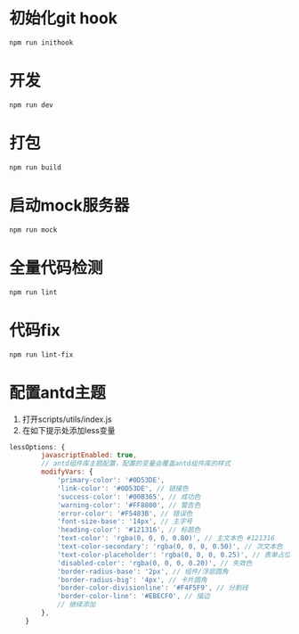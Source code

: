 # 初始化git hook
<code>npm run inithook</code>

# 开发
<code>npm run dev</code>

# 打包
<code>npm run build</code>

# 启动mock服务器
<code>npm run mock</code>

# 全量代码检测
<code>npm run lint</code>

# 代码fix
<code>npm run lint-fix</code>

# 配置antd主题
1. 打开scripts/utils/index.js
2. 在如下提示处添加less变量

```js
lessOptions: {
        javascriptEnabled: true,
        // antd组件库主题配置，配置的变量会覆盖antd组件库的样式
        modifyVars: {
            'primary-color': '#0D53DE',
            'link-color': '#0D53DE', // 链接色
            'success-color': '#00B365', // 成功色
            'warning-color': '#FF8800', // 警告色
            'error-color': '#F5483B', // 错误色
            'font-size-base': '14px', // 主字号
            'heading-color': '#121316', // 标题色
            'text-color': 'rgba(0, 0, 0, 0.80)', // 主文本色 #121316
            'text-color-secondary': 'rgba(0, 0, 0, 0.50)', // 次文本色
            'text-color-placeholder': 'rgba(0, 0, 0, 0.25)', // 表单占位
            'disabled-color': 'rgba(0, 0, 0, 0.20)', // 失效色
            'border-radius-base': '2px', // 组件/浮层圆角
            'border-radius-big': '4px', // 卡片圆角
            'border-color-divisionline': '#F4F5F9', // 分割线
            'border-color-line': '#EBECF0', // 描边
            // 继续添加
        },
    }
```
